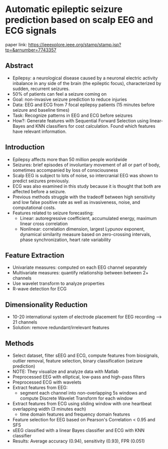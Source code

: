 # Automatic epileptic seizure prediction based on scalp EEG and ECG signals
  
paper link: https://ieeexplore.ieee.org/stamp/stamp.jsp?tp=&arnumber=7743357
    

## Abstract
* Epilepsy: a neurological disease caused by a neuronal electric activity inbalance in any side of the brain (the epileptic focus), characterized by sudden, recurrent seizures.
* 50% of patients can feel a seizure coming on
* Goal: non-invasive seizure prediction to reduce injuries
* Data: EEG and ECG from 7 focal epilepsy patients (15 minutes before seizure and baseline times)
* Task: Recognize patterns in EEG and ECG before seizures 
* How?: Generate features with Sequential Forward Selection using linear-Bayes and KNN classifiers for cost calculation. Found which features have relevant information.

## Introduction
* Epilepsy affects more than 50 million people worldwide
* Seizures: brief episodes of involuntary movement of all or part of body, sometimes accompanied by loss of consciousness
* Scalp EEG is subject to lots of noise, so intercranial EEG was shown to predict seizures previously.
* ECG was also examined in this study because it is thought that both are affected before a seizure.
* Previous methods struggle with the tradeoff between high sensitivity and low false positive rate as well as invasiveness, noise, and computational costs.
* Features related to seizure forecasting:
    * Linear: autoregressive coefficient, accumulated energy, maximum linear cross correlation
    * Nonlinear: correlation dimension, largest Lypunov exponent, dynamical similarity measure based on zero-crossing intervals, phase synchronization, heart rate variability

## Feature Extraction

* Univariate measures: computed on each EEG channel separately
* Multivariate measures: quantify relationship between between 2+ channels
* Use wavelet transform to analyze properties
* R-wave detection for ECG

## Dimensionality Reduction
* 10-20 international system of electrode placement for EEG recording --> 21 channels
* Solution: remove redundant/irrelevant features

## Methods
* Select dataset, filter sEEG and ECG, compute features from biosignals, outlier removal, feature selection, binary classification (seizure prediction)
* NOTE: They visualize and analyze data with Matlab
* Preprocessed EEG with elliptical, low-pass and high-pass filters
* Preprocessed ECG with wavelets
* Extract features from EEG:
    * segment each channel into non-overlapping 5s windows and compute Discrete Wavelet Transform for each window
* Extract features from ECG using sliding window with one heartbeat overlapping width (3 minutes each)
    * time domain features and frequency domain features
* Feature selection for EEG based on Pearson's Correlation < 0.95 and SFS
* sEEG classified with a linear Bayes classifier and ECG with KNN classifier
* Results: Average accuracy (0.94), sensitivity (0.93), FPR (0.051)
